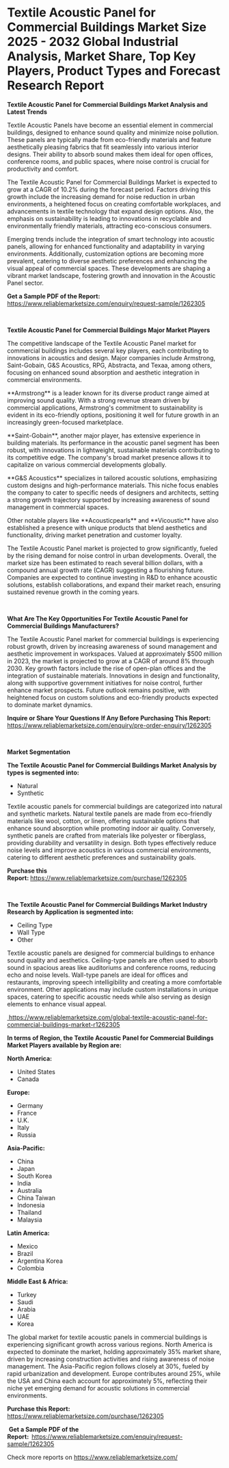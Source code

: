 <p><h1>Textile Acoustic Panel for Commercial Buildings Market Size 2025 - 2032 Global Industrial Analysis, Market Share, Top Key Players, Product Types and Forecast Research Report</h1></p><p><strong>Textile Acoustic Panel for Commercial Buildings Market Analysis and Latest Trends</strong></p>
<p><p>Textile Acoustic Panels have become an essential element in commercial buildings, designed to enhance sound quality and minimize noise pollution. These panels are typically made from eco-friendly materials and feature aesthetically pleasing fabrics that fit seamlessly into various interior designs. Their ability to absorb sound makes them ideal for open offices, conference rooms, and public spaces, where noise control is crucial for productivity and comfort.</p><p>The Textile Acoustic Panel for Commercial Buildings Market is expected to grow at a CAGR of 10.2% during the forecast period. Factors driving this growth include the increasing demand for noise reduction in urban environments, a heightened focus on creating comfortable workplaces, and advancements in textile technology that expand design options. Also, the emphasis on sustainability is leading to innovations in recyclable and environmentally friendly materials, attracting eco-conscious consumers. </p><p>Emerging trends include the integration of smart technology into acoustic panels, allowing for enhanced functionality and adaptability in varying environments. Additionally, customization options are becoming more prevalent, catering to diverse aesthetic preferences and enhancing the visual appeal of commercial spaces. These developments are shaping a vibrant market landscape, fostering growth and innovation in the Acoustic Panel sector.</p></p>
<p><strong>Get a Sample PDF of the Report:&nbsp;</strong> <a href="https://www.reliablemarketsize.com/enquiry/request-sample/1262305?utm_campaign=1133&utm_medium=2&utm_source=Github&utm_content=ia&utm_term=02022025&utm_id=textile-acoustic-panel-for-commercial-buildings">https://www.reliablemarketsize.com/enquiry/request-sample/1262305</a></p>
<p>&nbsp;</p>
<p><strong>Textile Acoustic Panel for Commercial Buildings Major Market Players</strong></p>
<p><p>The competitive landscape of the Textile Acoustic Panel market for commercial buildings includes several key players, each contributing to innovations in acoustics and design. Major companies include Armstrong, Saint-Gobain, G&S Acoustics, RPG, Abstracta, and Texaa, among others, focusing on enhanced sound absorption and aesthetic integration in commercial environments.</p><p>**Armstrong** is a leader known for its diverse product range aimed at improving sound quality. With a strong revenue stream driven by commercial applications, Armstrong's commitment to sustainability is evident in its eco-friendly options, positioning it well for future growth in an increasingly green-focused marketplace.</p><p>**Saint-Gobain**, another major player, has extensive experience in building materials. Its performance in the acoustic panel segment has been robust, with innovations in lightweight, sustainable materials contributing to its competitive edge. The company's broad market presence allows it to capitalize on various commercial developments globally.</p><p>**G&S Acoustics** specializes in tailored acoustic solutions, emphasizing custom designs and high-performance materials. This niche focus enables the company to cater to specific needs of designers and architects, setting a strong growth trajectory supported by increasing awareness of sound management in commercial spaces.</p><p>Other notable players like **Acousticpearls** and **Vicoustic** have also established a presence with unique products that blend aesthetics and functionality, driving market penetration and customer loyalty.</p><p>The Textile Acoustic Panel market is projected to grow significantly, fueled by the rising demand for noise control in urban developments. Overall, the market size has been estimated to reach several billion dollars, with a compound annual growth rate (CAGR) suggesting a flourishing future. Companies are expected to continue investing in R&D to enhance acoustic solutions, establish collaborations, and expand their market reach, ensuring sustained revenue growth in the coming years.</p></p>
<p>&nbsp;</p>
<p><strong>What Are The Key Opportunities For Textile Acoustic Panel for Commercial Buildings Manufacturers?</strong></p>
<p><p>The Textile Acoustic Panel market for commercial buildings is experiencing robust growth, driven by increasing awareness of sound management and aesthetic improvement in workspaces. Valued at approximately $500 million in 2023, the market is projected to grow at a CAGR of around 8% through 2030. Key growth factors include the rise of open-plan offices and the integration of sustainable materials. Innovations in design and functionality, along with supportive government initiatives for noise control, further enhance market prospects. Future outlook remains positive, with heightened focus on custom solutions and eco-friendly products expected to dominate market dynamics.</p></p>
<p><strong>Inquire or Share Your Questions If Any Before Purchasing This Report:</strong> <a href="https://www.reliablemarketsize.com/enquiry/pre-order-enquiry/1262305?utm_campaign=1133&utm_medium=2&utm_source=Github&utm_content=ia&utm_term=02022025&utm_id=textile-acoustic-panel-for-commercial-buildings">https://www.reliablemarketsize.com/enquiry/pre-order-enquiry/1262305</a></p>
<p>&nbsp;</p>
<p><strong>Market Segmentation</strong></p>
<p><strong>The Textile Acoustic Panel for Commercial Buildings Market Analysis by types is segmented into:</strong></p>
<p><ul><li>Natural</li><li>Synthetic</li></ul></p>
<p><p>Textile acoustic panels for commercial buildings are categorized into natural and synthetic markets. Natural textile panels are made from eco-friendly materials like wool, cotton, or linen, offering sustainable options that enhance sound absorption while promoting indoor air quality. Conversely, synthetic panels are crafted from materials like polyester or fiberglass, providing durability and versatility in design. Both types effectively reduce noise levels and improve acoustics in various commercial environments, catering to different aesthetic preferences and sustainability goals.</p></p>
<p><strong>Purchase this Report:&nbsp;</strong><a href="https://www.reliablemarketsize.com/purchase/1262305?utm_campaign=1133&utm_medium=2&utm_source=Github&utm_content=ia&utm_term=02022025&utm_id=textile-acoustic-panel-for-commercial-buildings">https://www.reliablemarketsize.com/purchase/1262305</a></p>
<p>&nbsp;</p>
<p><strong>The Textile Acoustic Panel for Commercial Buildings Market Industry Research by Application is segmented into:</strong></p>
<p><ul><li>Ceiling Type</li><li>Wall Type</li><li>Other</li></ul></p>
<p><p>Textile acoustic panels are designed for commercial buildings to enhance sound quality and aesthetics. Ceiling-type panels are often used to absorb sound in spacious areas like auditoriums and conference rooms, reducing echo and noise levels. Wall-type panels are ideal for offices and restaurants, improving speech intelligibility and creating a more comfortable environment. Other applications may include custom installations in unique spaces, catering to specific acoustic needs while also serving as design elements to enhance visual appeal.</p></p>
<p><a href="https://www.reliablemarketsize.com/global-textile-acoustic-panel-for-commercial-buildings-market-r1262305?utm_campaign=1133&utm_medium=2&utm_source=Github&utm_content=ia&utm_term=02022025&utm_id=textile-acoustic-panel-for-commercial-buildings">&nbsp;https://www.reliablemarketsize.com/global-textile-acoustic-panel-for-commercial-buildings-market-r1262305</a></p>
<p><strong>In terms of Region, the Textile Acoustic Panel for Commercial Buildings Market Players available by Region are:</strong></p>
<p>
    <p> <strong> North America: </strong>
        <ul>
            <li>United States</li>
            <li>Canada</li>
        </ul>
        </p> 
    <p> <strong> Europe: </strong>
        <ul>
            <li>Germany</li>
            <li>France</li>
            <li>U.K.</li>
            <li>Italy</li>
            <li>Russia</li>
        </ul>
        </p> 
    <p> <strong> Asia-Pacific: </strong>
        <ul>
            <li>China</li>
            <li>Japan</li>
            <li>South Korea</li>
            <li>India</li>
            <li>Australia</li>
            <li>China Taiwan</li>
            <li>Indonesia</li>
            <li>Thailand</li>
            <li>Malaysia</li>
        </ul>
        </p> 
    <p> <strong> Latin America: </strong>
        <ul>
            <li>Mexico</li>
            <li>Brazil</li>
            <li>Argentina Korea</li>
            <li>Colombia</li>
        </ul>
        </p> 
    <p> <strong> Middle East & Africa: </strong>
        <ul>
            <li>Turkey</li>
            <li>Saudi</li>
            <li>Arabia</li>
            <li>UAE</li>
            <li>Korea</li>
        </ul>
    </p>
    </p>
<p><p>The global market for textile acoustic panels in commercial buildings is experiencing significant growth across various regions. North America is expected to dominate the market, holding approximately 35% market share, driven by increasing construction activities and rising awareness of noise management. The Asia-Pacific region follows closely at 30%, fueled by rapid urbanization and development. Europe contributes around 25%, while the USA and China each account for approximately 5%, reflecting their niche yet emerging demand for acoustic solutions in commercial environments.</p></p>
<p><strong>Purchase this Report: </strong><a href="https://www.reliablemarketsize.com/purchase/1262305?utm_campaign=1133&utm_medium=2&utm_source=Github&utm_content=ia&utm_term=02022025&utm_id=textile-acoustic-panel-for-commercial-buildings">https://www.reliablemarketsize.com/purchase/1262305</a></p>
<p>&nbsp;<strong>Get a Sample PDF of the Report:&nbsp;&nbsp;</strong><a href="https://www.reliablemarketsize.com/enquiry/request-sample/1262305?utm_campaign=1133&utm_medium=2&utm_source=Github&utm_content=ia&utm_term=02022025&utm_id=textile-acoustic-panel-for-commercial-buildings">https://www.reliablemarketsize.com/enquiry/request-sample/1262305</a></p>
<p><strong></strong></p>
<p>Check more reports on <a href="https://www.reliablemarketsize.com/?utm_campaign=1133&utm_medium=2&utm_source=Github&utm_content=ia&utm_term=02022025&utm_id=textile-acoustic-panel-for-commercial-buildings">https://www.reliablemarketsize.com/</a></p>